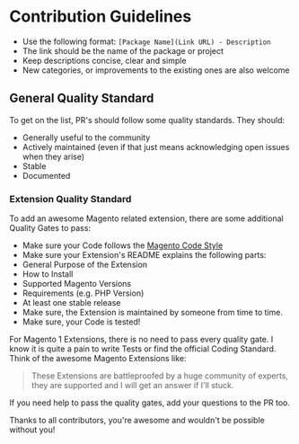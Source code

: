 # Contribution Guidelines

* Use the following format: `[Package Name](Link URL) - Description`
* The link should be the name of the package or project
* Keep descriptions concise, clear and simple
* New categories, or improvements to the existing ones are also welcome

## General Quality Standard

To get on the list, PR's should follow some quality standards. They should:

* Generally useful to the community
* Actively maintained (even if that just means acknowledging open issues when they arise)
* Stable
* Documented

### Extension Quality Standard

To add an awesome Magento related extension, there are some additional Quality Gates to pass:

* Make sure your Code follows the [Magento Code Style](http://devdocs.magento.com/guides/v2.0/coding-standards/bk-coding-standards.html) 
* Make sure your Extension's README explains the following parts:
 * General Purpose of the Extension
 * How to Install
 * Supported Magento Versions
 * Requirements (e.g. PHP Version)
* At least one stable release
* Make sure, the Extension is maintained by someone from time to time.
* Make sure, your Code is tested! 

For Magento 1 Extensions, there is no need to pass every quality gate. I know it is quite a pain to write Tests or find the official Coding Standard. Think of the awesome Magento Extensions like: 

> These Extensions are battleproofed by a huge community of experts, they are supported and I will get an answer if I'll stuck.

If you need help to pass the quality gates, add your questions to the PR too. 

Thanks to all contributors, you're awesome and wouldn't be possible without you!
